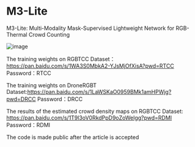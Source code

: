 # M3-Lite

M3-Lite: Multi-Modality Mask-Supervised Lightweight Network for RGB-Thermal Crowd Counting

![image](https://github.com/user-attachments/assets/1d6b116c-455d-40d6-8b5f-d32426fad3f2)

The training weights on RGBTCC Dataset：https://pan.baidu.com/s/1WA3S0MbkA2-YJsMjOfXisA?pwd=RTCC 
Password：RTCC


The training weights on DroneRGBT Dataset:https://pan.baidu.com/s/1LaWSKaO0959BMk1amHPWjg?pwd=DRCC 
Password：DRCC

The results of the estimated crowd density maps on RGBTCC Dataset: https://pan.baidu.com/s/1T9l3oV0RkdPpD9oZoWelgg?pwd=RDMI 
Password：RDMI

The code is made public after the article is accepted
